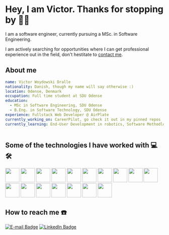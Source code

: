 # Hey, I am Victor. Thanks for stopping by 👋🏻
I am a software engineer, currently pursuing a MSc. in Software Engineering. 

I am actively searching for opportunities where I can get professional experience out in the field, don't hestitate to [contact me](#how-to-reach-me).

## About me
```yaml
name: Victor Woydowski Dralle
nationality: Danish, though my name will say otherwise :)
location: Odense, Denmark
occupation: Full time student at SDU Odense
education:
  - MSc in Software Engineering, SDU Odense
  - B.Eng. in Software Technology, SDU Odense
experience: Fullstack Web Developer @ AirPlate
currently_working_on: CareerPilot, go check it out in my pinned repos
currently_learning: End-User Development in robotics, Software Methodlogies and Advanced Software Architecture in 4.0 Industry
 
```

## Some of the technologies I have worked with 💻🛠️
<p align="left">
  <img src="https://cdn.jsdelivr.net/gh/devicons/devicon@latest/icons/java/java-original.svg" width=45 height=45 />
  <img src="https://cdn.jsdelivr.net/gh/devicons/devicon@latest/icons/csharp/csharp-original.svg" width=45 height=45 />
  <img src="https://cdn.jsdelivr.net/gh/devicons/devicon@latest/icons/typescript/typescript-original.svg" width=45 height=45 />
  <img src="https://cdn.jsdelivr.net/gh/devicons/devicon@latest/icons/css3/css3-original.svg" height=45 width=45/>
  <img src="https://cdn.jsdelivr.net/gh/devicons/devicon@latest/icons/html5/html5-original.svg" height=45 width=45/>
  <img src="https://cdn.jsdelivr.net/gh/devicons/devicon@latest/icons/php/php-original.svg" width=45 height=45 />
  <img src="https://cdn.jsdelivr.net/gh/devicons/devicon@latest/icons/python/python-original.svg" width=45 height=45 />
  <img src="https://cdn.jsdelivr.net/gh/devicons/devicon@latest/icons/react/react-original.svg" width=45 height=45 />
  <img src="https://cdn.jsdelivr.net/gh/devicons/devicon@latest/icons/tailwindcss/tailwindcss-original.svg" width=45 height=45/>
  <img src="https://cdn.jsdelivr.net/gh/devicons/devicon@latest/icons/flutter/flutter-original.svg" width=45 height=45 />
  <img src="https://cdn.jsdelivr.net/gh/devicons/devicon@latest/icons/laravel/laravel-original.svg" width=45 height=45 />
  <img src="https://cdn.jsdelivr.net/gh/devicons/devicon@latest/icons/mysql/mysql-original-wordmark.svg" width=45 height=45 />
  <img src="https://cdn.jsdelivr.net/gh/devicons/devicon@latest/icons/postgresql/postgresql-original-wordmark.svg" height=45 width=45/>
  <img src="https://cdn.jsdelivr.net/gh/devicons/devicon@latest/icons/googlecloud/googlecloud-original-wordmark.svg" width=45 height=45 />
  <img src="https://cdn.jsdelivr.net/gh/devicons/devicon@latest/icons/terraform/terraform-original.svg" width=45 height=45 />
  <img src="https://cdn.jsdelivr.net/gh/devicons/devicon@latest/icons/nodejs/nodejs-original-wordmark.svg" width=45 height=45/>
  <img src="https://cdn.jsdelivr.net/gh/devicons/devicon@latest/icons/supabase/supabase-original.svg" width=45 height=45/>
</p>

## How to reach me ☎️
[![E-mail Badge](https://img.shields.io/badge/Email-D14836?style=for-the-badge&logo=gmail&logoColor=white)](mailto:woydowskidralle@gmail.com)
[![LinkedIn Badge](https://img.shields.io/badge/LinkedIn-0A66C2?style=for-the-badge&logo=linkedin&logoColor=white)](https://www.linkedin.com/in/victor-dralle/)
